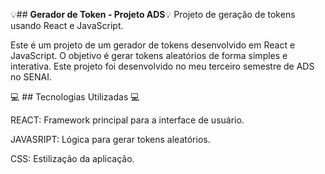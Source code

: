 💡## **Gerador de Token - Projeto ADS**💡
Projeto de geração de tokens usando React e JavaScript.

Este é um projeto de um gerador de tokens desenvolvido em React e JavaScript. O objetivo é gerar tokens aleatórios de forma simples e interativa.
Este projeto foi desenvolvido no meu terceiro semestre de ADS no SENAI.

💻  ## Tecnologias Utilizadas 💻

REACT: Framework principal para a interface de usuário.

JAVASRIPT: Lógica para gerar tokens aleatórios.

CSS: Estilização da aplicação.
